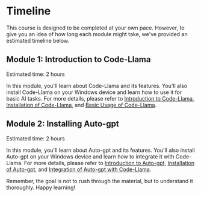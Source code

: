 # Timeline

This course is designed to be completed at your own pace. However, to give you an idea of how long each module might take, we've provided an estimated timeline below.

## Module 1: Introduction to Code-Llama
Estimated time: 2 hours

In this module, you'll learn about Code-Llama and its features. You'll also install Code-Llama on your Windows device and learn how to use it for basic AI tasks. For more details, please refer to [Introduction to Code-Llama](module1/introduction_to_code_llama.md), [Installation of Code-Llama](module1/installation_of_code_llama.md), and [Basic Usage of Code-Llama](module1/basic_usage_of_code_llama.md).

## Module 2: Installing Auto-gpt
Estimated time: 2 hours

In this module, you'll learn about Auto-gpt and its features. You'll also install Auto-gpt on your Windows device and learn how to integrate it with Code-Llama. For more details, please refer to [Introduction to Auto-gpt](module2/introduction_to_auto_gpt.md), [Installation of Auto-gpt](module2/installation_of_auto_gpt.md), and [Integration of Auto-gpt with Code-Llama](module2/integration_of_auto_gpt_with_code_llama.md).

Remember, the goal is not to rush through the material, but to understand it thoroughly. Happy learning!